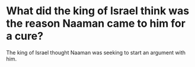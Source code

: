 # What did the king of Israel think was the reason Naaman came to him for a cure?

The king of Israel thought Naaman was seeking to start an argument with him.
